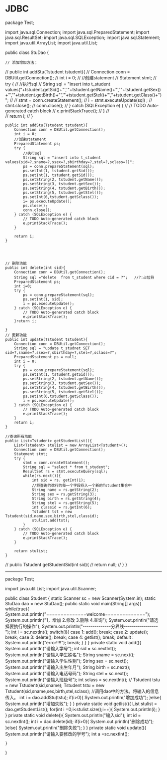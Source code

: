 # JDBC
package Test;

import java.sql.Connection;
import java.sql.PreparedStatement;
import java.sql.ResultSet;
import java.sql.SQLException;
import java.sql.Statement;
import java.util.ArrayList;
import java.util.List;

public class StuDao {
	
	// 添加增加方法；
//	public int addStu(Tstudent tstudent){
//		Connection conn = DBUtil.getConnection();
//		int i = 0;
//		//创建statement
//		Statement stmt;
//		try {
//			//执行sql
//			String sql = "insert into t_student values("+tstudent.getSid()+"','"+tstudent.getName()+"','"+tstudent.getSex()+"','"+tstudent.getBirth()+"','"+tstudent.getStel()+"',"+tstudent.getClass()+")";
//
//			stmt = conn.createStatement();
//			i = stmt.executeUpdate(sql)	;
//			stmt.close();
//			conn.close();
//		} catch (SQLException e) {
//			// TODO Auto-generated catch block
//			e.printStackTrace();
//		}
//		
//		return i;
//	}
	
	public int addStu(Tstudent tstudent){
		Connection conn = DBUtil.getConnection();
		int i = 0;
		//创建statement
		PreparedStatement ps;
		try {
			//执行sql
			String sql = "insert into t_student values(sid=?,sname=?,ssex=?,sbirthday=?,stel=?,sclass=?)";
			ps = conn.prepareStatement(sql);
			ps.setInt(1, tstudent.getSid());
			ps.setInt(1, tstudent.getSid());
			ps.setString(2, tstudent.getName());
			ps.setString(3, tstudent.getSex());
			ps.setString(4, tstudent.getBirth());
			ps.setString(5, tstudent.getStel());
			ps.setInt(6,tstudent.getSclass());
			i= ps.executeUpdate();
			ps.close();
			conn.close();
		} catch (SQLException e) {
			// TODO Auto-generated catch block
			e.printStackTrace();
		}
		
		return i;
	}
	
	
	
	
	// 删除功能
	public int delete(int sid){
		Connection conn = DBUtil.getConnection();
		String sql ="delete  from t_student where cid = ?";   //?:占位符
		PreparedStatement ps;
		int i=0;
		try {
			ps = conn.prepareStatement(sql);
			ps.setInt(1, sid);
			i = ps.executeUpdate();
		} catch (SQLException e) {
			// TODO Auto-generated catch block
			e.printStackTrace();
		}return i;
		
	}
	// 更新功能
	public int update(Tstudent tstudent){
		Connection conn = DBUtil.getConnection();
		String sql = "update t_studnet SET sid=?,sname=?,ssex=?,sbirthday=?,stel=?,sclass=?";
		PreparedStatement ps = null;
		int i = 0;
		try {
			ps = conn.prepareStatement(sql);
			ps.setInt(1, tstudent.getSid());
			ps.setString(2, tstudent.getName());
			ps.setString(3, tstudent.getSex());
			ps.setString(4, tstudent.getBirth());
			ps.setString(5, tstudent.getStel());
			ps.setInt(6,tstudent.getSclass());
			i = ps.executeUpdate();
		} catch (SQLException e) {
			// TODO Auto-generated catch block
			e.printStackTrace();
		}
		return i;
	}
	
	//查询所有功能
	public List<Tstudent> getStudentList(){
		List<Tstudent> stulist = new ArrayList<Tstudent>();
		Connection conn = DBUtil.getConnection();
		Statement stmt;
		try {
			stmt = conn.createStatement();
			String sql = "select * from t_student";
			ResultSet rs = stmt.executeQuery(sql);
			while(rs.next()){
				int sid = rs. getInt(1);
				//将查询的改行的每一个字段存入一个新的Tstudent集合中
				String name = rs.getString(2);
				String sex = rs.getString(3);
				String birth = rs.getString(4);
				String stel = rs.getString(5);
				int classid = rs.getInt(6);
				Tstudent tst = new Tstudent(sid,name,sex,birth,stel,classid);
				stulist.add(tst);
			}
		} catch (SQLException e) {
			// TODO Auto-generated catch block
			e.printStackTrace();
		}

		return stulist;
	}
//	public Tstudent getStudentSid(int sid){
//		return null;
//	}
}




-----------------------------------------------------------------------------------------
package Test;

import java.util.List;
import java.util.Scanner;

public class Student {
	static Scanner sc = new Scanner(System.in);
	static StuDao dao = new StuDao();
	public static void main(String[] args){
		while(true){
		System.out.println("==============welcome==============");
		System.out.println("1，增加 2.修改 3.删除 4.查询");
		System.out.println("请选择要执行的操作");
		System.out.println("--------------分界线-----------------");
		int i = sc.nextInt();
		switch(i){
		case 1:
			add();
			break;
		case 2:
			update();
			break;
		case 3:
			delete();
			break;
		case 4:
			getlist();
			break;
		default :
			System.out.println("error!!!!");
			break;
		}
	}
	}
	private static void add(){
		System.out.println("请输入学号");
		int sid = sc.nextInt();
		System.out.println("请输入学生姓名");
		String sname = sc.next();
		System.out.println("请输入学生性别");
		String sex = sc.next();
		System.out.println("请输入出生年月");
		String birth = sc.next();
		System.out.println("请输入电话号码");
		String stel = sc.next();
		System.out.println("请输入班级号");
		int sclass = sc.nextInt();
//		Tstudent tstu = new Tstudent(sid,sname);
		Tstudent tstu = new Tstudent(sid,sname,sex,birth,stel,sclass);
		//调用dao中的方法。将输入的信息传入。
		int i = dao.addStu(tstu);
		if(i>0){
			System.out.println("增加成功");
		}else{
			System.out.println("增加失败");
		}
	}
	private static void getlist(){
		List<Tstudent> stulist = dao.getStudentList();
		for(int i =0;i<stulist.size();i++){
			System.out.println(i);
		}
	}
	private static void delete(){
		System.out.println("输入sid");
		int id = sc.nextInt();
		int i = dao.delete(id);
		if(i>0){
			System.out.println("删除成功");
		}else{
			System.out.println("删除失败");
		}
	}
	private static void update(){
		System.out.println("请输入要修改的学号");
		int a =sc.nextInt();

		
	}
}
